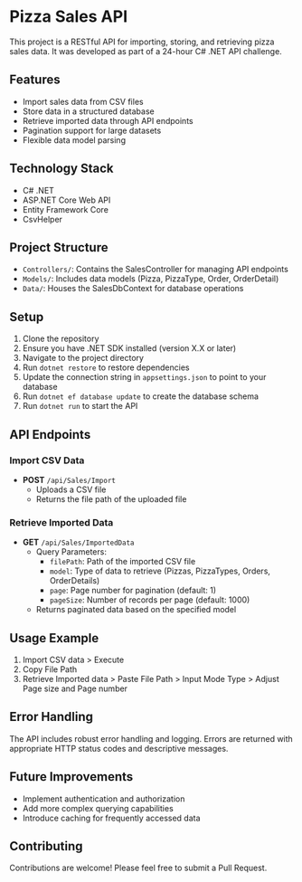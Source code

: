 # Pizza Sales API

This project is a RESTful API for importing, storing, and retrieving pizza sales data. It was developed as part of a 24-hour C# .NET API challenge.

## Features

- Import sales data from CSV files
- Store data in a structured database
- Retrieve imported data through API endpoints
- Pagination support for large datasets
- Flexible data model parsing

## Technology Stack

- C# .NET
- ASP.NET Core Web API
- Entity Framework Core
- CsvHelper

## Project Structure

- `Controllers/`: Contains the SalesController for managing API endpoints
- `Models/`: Includes data models (Pizza, PizzaType, Order, OrderDetail)
- `Data/`: Houses the SalesDbContext for database operations

## Setup

1. Clone the repository
2. Ensure you have .NET SDK installed (version X.X or later)
3. Navigate to the project directory
4. Run `dotnet restore` to restore dependencies
5. Update the connection string in `appsettings.json` to point to your database
6. Run `dotnet ef database update` to create the database schema
7. Run `dotnet run` to start the API

## API Endpoints

### Import CSV Data
- **POST** `/api/Sales/Import`
  - Uploads a CSV file
  - Returns the file path of the uploaded file

### Retrieve Imported Data
- **GET** `/api/Sales/ImportedData`
  - Query Parameters:
    - `filePath`: Path of the imported CSV file
    - `model`: Type of data to retrieve (Pizzas, PizzaTypes, Orders, OrderDetails)
    - `page`: Page number for pagination (default: 1)
    - `pageSize`: Number of records per page (default: 1000)
  - Returns paginated data based on the specified model

## Usage Example

1. Import CSV data > Execute
2. Copy File Path
3. Retrieve Imported data > Paste File Path > Input Mode Type > Adjust Page size and Page number

## Error Handling

The API includes robust error handling and logging. Errors are returned with appropriate HTTP status codes and descriptive messages.

## Future Improvements

- Implement authentication and authorization
- Add more complex querying capabilities
- Introduce caching for frequently accessed data

## Contributing

Contributions are welcome! Please feel free to submit a Pull Request.
